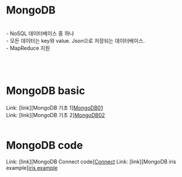 # MongoDB
<br>
- NoSQL 데이터베이스 중 하나 <br>
- 모든 데이터는 key와 value. Json으로 저장되는 데이터베이스. <br>
- MapReduce 지원 <br>
<br> <br>
<br>

# MongoDB basic
Link: [link][MongoDB 기초 1][MongoDB01](./MongoDB1.pdf) <br>
Link: [link][MongoDB 기초 2][MongoDB02](./MongoDB02.pdf) <br> <br>

# MongoDB code
Link: [link][MongoDB Connect code][Connect](./code/conn.py)
Link: [link][MongoDB iris example][iris example](.//code/menu.py)

